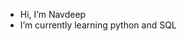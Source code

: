 - Hi, I’m Navdeep
- I’m currently learning python and SQL

<!---
navdeep-kaur-git/navdeep-kaur-git is a ✨ special ✨ repository because its `README.md` (this file) appears on your GitHub profile.
You can click the Preview link to take a look at your changes.
--->
